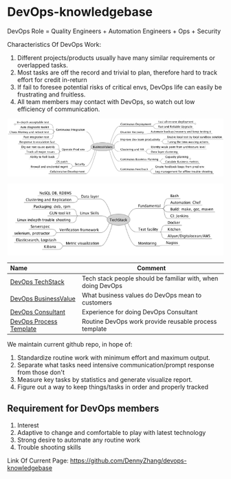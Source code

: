 # DevOps-knowledgebase

DevOps Role = Quality Engineers + Automation Engineers + Ops + Security

Characteristics Of DevOps Work:

1. Different projects/products usually have many similar requirements or overlapped tasks.
2. Most tasks are off the record and trivial to plan, therefore hard to track effort for credit in-return
3. If fail to foresee potential risks of critical envs, DevOps life can easily be frustrating and fruitless.
4. All team members may contact with DevOps, so watch out low efficiency of communication.

![](./images/businessvalue.png)

![](./images/techstack.png)

| Name                                   | Comment                                                    |
|:----------------------------------------|------------------------------------------------------------|
| [DevOps TechStack](./TechStack) | Tech stack people should be familiar with, when doing DevOps |
| [DevOps BusinessValue](./BusinessValue) | What business values do DevOps mean to customers |
| [DevOps Consultant](./CustomerConsultant) | Experience for doing DevOps Consultant |
| [DevOps Process Template](./ProcessTemplate) | Routine DevOps work provide reusable process template |

We maintain current github repo, in hope of:

1. Standardize routine work with minimum effort and maximum output.
2. Separate what tasks need intensive communication/prompt response from those don't
3. Measure key tasks by statistics and generate visualize  report.
4. Figure out a way to keep things/tasks in order and properly tracked

## Requirement for DevOps members
1. Interest
2. Adaptive to change and comfortable to play with latest technology
3. Strong desire to automate any routine work
4. Trouble shooting skills

Link Of Current Page: https://github.com/DennyZhang/devops-knowledgebase
